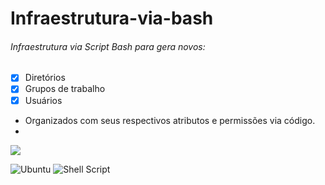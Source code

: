 # Infraestrutura-via-bash
###### Infraestrutura via Script Bash para gera novos:
  - [x] Diretórios
  - [x] Grupos de trabalho
  - [x] Usuários
  - Organizados com seus respectivos atributos e permissões via código.
  - 
[![](https://github-readme-stats.vercel.app/api/pin/?username=GerbisonSousa&repo=Infraestrutura-via-bash)](https://github.com/GerbisonSousa/Infraestrutura-via-bash)

![Ubuntu](https://img.shields.io/badge/Ubuntu-E95420?style=for-the-badge&logo=ubuntu&logoColor=white)
![Shell Script](https://img.shields.io/badge/shell_script-%23121011.svg?style=for-the-badge&logo=gnu-bash&logoColor=white)

